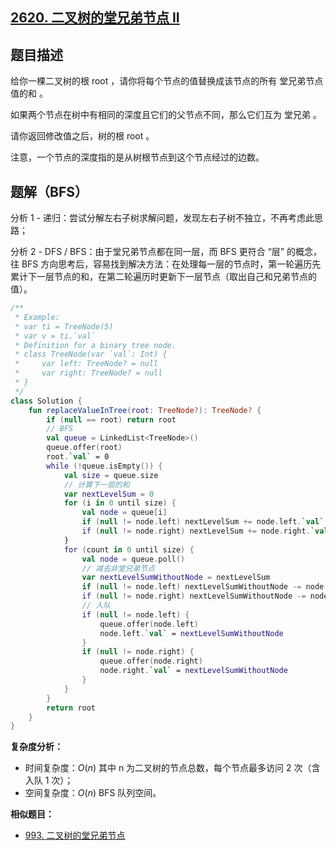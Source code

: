 ## [2620. 二叉树的堂兄弟节点 II](https://leetcode.cn/problems/cousins-in-binary-tree-ii/)

## 题目描述

给你一棵二叉树的根 root ，请你将每个节点的值替换成该节点的所有 堂兄弟节点值的和 。

如果两个节点在树中有相同的深度且它们的父节点不同，那么它们互为 堂兄弟 。

请你返回修改值之后，树的根 root 。

注意，一个节点的深度指的是从树根节点到这个节点经过的边数。

## 题解（BFS）

分析 1 - 递归：尝试分解左右子树求解问题，发现左右子树不独立，不再考虑此思路；

分析 2 - DFS / BFS：由于堂兄弟节点都在同一层，而 BFS 更符合 “层” 的概念，往 BFS 方向思考后，容易找到解决方法：在处理每一层的节点时，第一轮遍历先累计下一层节点的和，在第二轮遍历时更新下一层节点（取出自己和兄弟节点的值）。

```kotlin
/**
 * Example:
 * var ti = TreeNode(5)
 * var v = ti.`val`
 * Definition for a binary tree node.
 * class TreeNode(var `val`: Int) {
 *     var left: TreeNode? = null
 *     var right: TreeNode? = null
 * }
 */
class Solution {
    fun replaceValueInTree(root: TreeNode?): TreeNode? {
        if (null == root) return root
        // BFS
        val queue = LinkedList<TreeNode>()
        queue.offer(root)
        root.`val` = 0
        while (!queue.isEmpty()) {
            val size = queue.size
            // 计算下一层的和
            var nextLevelSum = 0
            for (i in 0 until size) {
                val node = queue[i]
                if (null != node.left) nextLevelSum += node.left.`val`
                if (null != node.right) nextLevelSum += node.right.`val`
            }
            for (count in 0 until size) {
                val node = queue.poll()
                // 减去非堂兄弟节点
                var nextLevelSumWithoutNode = nextLevelSum
                if (null != node.left) nextLevelSumWithoutNode -= node.left.`val`
                if (null != node.right) nextLevelSumWithoutNode -= node.right.`val`
                // 入队
                if (null != node.left) {
                    queue.offer(node.left)
                    node.left.`val` = nextLevelSumWithoutNode
                }
                if (null != node.right) {
                    queue.offer(node.right)
                    node.right.`val` = nextLevelSumWithoutNode
                }
            }
        }
        return root
    }
}
```

**复杂度分析：**

- 时间复杂度：$O(n)$ 其中 n 为二叉树的节点总数，每个节点最多访问 2 次（含入队 1 次）；
- 空间复杂度：$O(n)$ BFS 队列空间。

**相似题目：**

- [993. 二叉树的堂兄弟节点](https://leetcode.cn/problems/cousins-in-binary-tree/)
